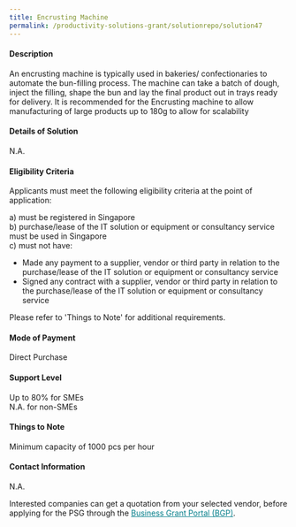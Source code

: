 ```yaml
---
title: Encrusting Machine
permalink: /productivity-solutions-grant/solutionrepo/solution47
---
```


#### Description

An encrusting machine is typically used in bakeries/ confectionaries to automate the bun-filling process. 
The machine can take a batch of dough, inject the filling, shape the bun and lay the final product out in trays ready for delivery.
It is recommended for the Encrusting machine to allow manufacturing of large products up to 180g to allow for scalability

#### Details of Solution

N.A.

#### Eligibility Criteria

Applicants must meet the following eligibility criteria at the point of application:

a) must be registered in Singapore <br>
b) purchase/lease of the IT solution or equipment or consultancy service must be used in Singapore <br>
c) must not have:
- Made any payment to a supplier, vendor or third party in relation to the purchase/lease of the IT solution or equipment or consultancy service
- Signed any contract with a supplier, vendor or third party in relation to the purchase/lease of the IT solution or equipment or consultancy service

Please refer to 'Things to Note' for additional requirements.

#### Mode of Payment
Direct Purchase

#### Support Level
Up to 80% for SMEs <br>
N.A. for non-SMEs

#### Things to Note
Minimum capacity of 1000 pcs per hour


#### Contact Information
N.A.

Interested companies can get a quotation from your selected vendor, before applying for the PSG through the <a target='_blank' style='color:#037e8a' href='https://www.businessgrants.gov.sg/'>Business Grant Portal (BGP)</a>.
